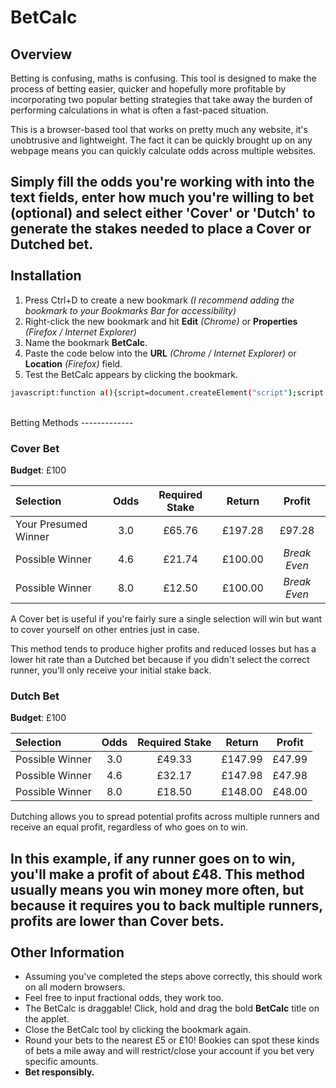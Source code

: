 # BetCalc

## Overview

Betting is confusing, maths is confusing. This tool is designed to make the process of betting easier, quicker and hopefully more profitable by incorporating two popular betting strategies that take away the burden of performing calculations in what is often a fast-paced situation.

This is a browser-based tool that works on pretty much any website, it's unobtrusive and lightweight. The fact it can be quickly brought up on any webpage means you can quickly calculate odds across multiple websites.

Simply fill the odds you're working with into the text fields, enter how much you're willing to bet (optional) and select either 'Cover' or 'Dutch' to generate the stakes needed to place a Cover or Dutched bet.
<br><br>
Installation
-------------

 1. Press Ctrl+D to create a new bookmark _(I recommend adding the bookmark to your Bookmarks Bar for accessibility)_
 2. Right-click the new bookmark and hit **Edit** _(Chrome)_ or **Properties** _(Firefox / Internet Explorer)_
 3. Name the bookmark **BetCalc**.
 4. Paste the code below into the **URL** _(Chrome / Internet Explorer)_ or **Location** _(Firefox)_  field.
 5. Test the BetCalc appears by clicking the bookmark.
```bash 
javascript:function a(){script=document.createElement("script");script.src="https://raw.githubusercontent.com/RunlevelConsulting/UsefulScripts/master/BetCalc/betcalc.js";document.getElementsByTagName('HEAD')[0].appendChild(script);}a();
```
<br>
Betting Methods
-------------

### Cover Bet

**Budget**: £100

| Selection     | Odds | Required Stake   | Return | Profit |
| :------- | :----: | :---: | :---: | :---: |
| Your Presumed Winner | 3.0 |  £65.76    | £197.28 | £97.28 |
| Possible Winner    | 4.6   |  £21.74   |£100.00| _Break Even_ |
| Possible Winner     | 8.0    |  £12.50  |£100.00| _Break Even_ |

A Cover bet is useful if you're fairly sure a single selection will win but want to cover yourself on other entries just in case.

This method tends to produce higher profits and reduced losses but has a lower hit rate than a Dutched bet because if you didn't select the correct runner, you'll only receive your initial stake back.

### Dutch Bet

**Budget**: £100

| Selection     | Odds | Required Stake   | Return | Profit |
| :------- | :----: | :---: | :---: | :---: |
| Possible Winner | 3.0 |  £49.33   | £147.99 | £47.99 |
| Possible Winner    | 4.6   |  £32.17   |£147.98| £47.98 |
| Possible Winner     | 8.0    |  £18.50  |£148.00| £48.00 |

Dutching allows you to spread potential profits across multiple runners and receive an equal profit, regardless of who goes on to win.

In this example, if any runner goes on to win, you'll make a profit of about £48. This method usually means you win money more often, but because it requires you to back multiple runners, profits are lower than Cover bets.
<br><br>
Other Information
-------------
- Assuming you've completed the steps above correctly, this should work on all modern browsers.
- Feel free to input fractional odds, they work too.
- The BetCalc is draggable! Click, hold and drag the bold **BetCalc** title on the applet.
- Close the BetCalc tool by clicking the bookmark again.
- Round your bets to the nearest £5 or £10! Bookies can spot these kinds of bets a mile away and will restrict/close your account if you bet very specific amounts.
- **Bet responsibly.**

